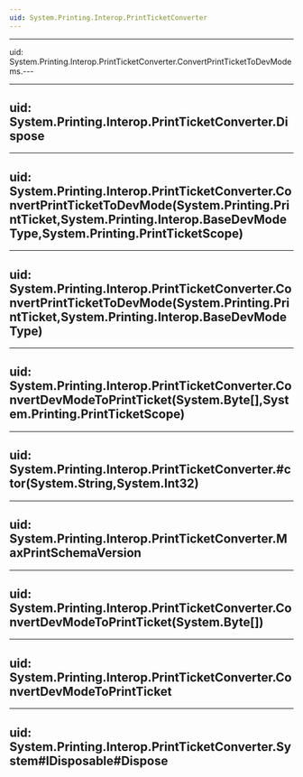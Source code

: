 ```yaml
---
uid: System.Printing.Interop.PrintTicketConverter
---
```


---
uid: System.Printing.Interop.PrintTicketConverter.ConvertPrintTicketToDevMode
ms.---

---
uid: System.Printing.Interop.PrintTicketConverter.Dispose
---

---
uid: System.Printing.Interop.PrintTicketConverter.ConvertPrintTicketToDevMode(System.Printing.PrintTicket,System.Printing.Interop.BaseDevModeType,System.Printing.PrintTicketScope)
---

---
uid: System.Printing.Interop.PrintTicketConverter.ConvertPrintTicketToDevMode(System.Printing.PrintTicket,System.Printing.Interop.BaseDevModeType)
---

---
uid: System.Printing.Interop.PrintTicketConverter.ConvertDevModeToPrintTicket(System.Byte[],System.Printing.PrintTicketScope)
---

---
uid: System.Printing.Interop.PrintTicketConverter.#ctor(System.String,System.Int32)
---

---
uid: System.Printing.Interop.PrintTicketConverter.MaxPrintSchemaVersion
---

---
uid: System.Printing.Interop.PrintTicketConverter.ConvertDevModeToPrintTicket(System.Byte[])
---

---
uid: System.Printing.Interop.PrintTicketConverter.ConvertDevModeToPrintTicket
---

---
uid: System.Printing.Interop.PrintTicketConverter.System#IDisposable#Dispose
---
